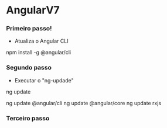 # AngularV7

### Primeiro passo!

  - Atualiza o Angular CLI

  <blockquete>
    npm install -g @angular/cli
  </blockquete>


### Segundo passo

  - Executar o "ng-updade"

  <blockquete> ng update </blockquete>

  <blockquete>
    ng update @angular/cli
    ng update @angular/core
    ng update rxjs
  </blockquete>

### Terceiro passo





